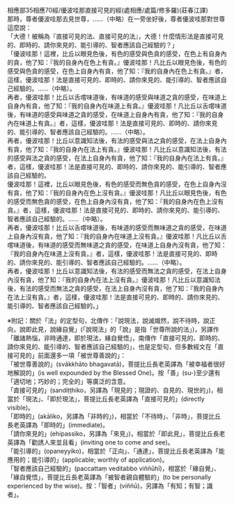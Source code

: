 相應部35相應70經/優波哇那直接可見的經(處相應/處篇/修多羅)(莊春江譯)  
那時，尊者優波哇那去見世尊，……（中略）在一旁坐好後，尊者優波哇那對世尊這麼說：  
「大德！被稱為『直接可見的法、直接可見的法』，大德！什麼情形法是直接可見的、即時的、請你來見的、能引導的、智者應該自己經驗的？」  
「優波哇那！這裡，比丘以眼見色後，有色的感受與色貪的感受，在色上有自身內的貪，他了知：『我的自身內在色上有貪。』優波哇那！凡比丘以眼見色後，有色的感受與色貪的感受，在色上自身內有貪，他了知：『我的自身內在色上有貪。』者，這樣，優波哇那！法是直接可見的、即時的、請你來見的、能引導的、智者應該自己經驗的。……（中略）。  
再者，優波哇那！比丘以舌嚐味道後，有味道的感受與味道之貪的感受，在味道上自身內有貪，他了知：『我的自身內在味道上有貪。』優波哇那！凡比丘以舌嚐味道後，有味道的感受與味道之貪的感受，在味道上自身內有貪，他了知：『我的自身內在味道上有貪。』者，這樣，優波哇那！法是直接可見的、即時的、請你來見的、能引導的、智者應該自己經驗的。……（中略）。  
再者，優波哇那！比丘以意識知法後，有法的感受與法之貪的感受，在法上自身內有貪，他了知：『我的自身內在法上有貪。』優波哇那！凡比丘以意識知法後，有法的感受與法之貪的感受，在法上自身內有貪，他了知：『我的自身內在法上有貪。』者，這樣，優波哇那！法是直接可見的、即時的、請你來見的、能引導的、智者應該自己經驗的。  
優波哇那！這裡，比丘以眼見色後，有色的感受而無色貪的感受，在色上自身內沒有貪，他了知：『我的自身內在色上沒有貪。』優波哇那！凡比丘以眼見色後，有色的感受而無色貪的感受，在色上自身內沒有貪，他了知：『我的自身內在色上沒有貪。』者，這樣，優波哇那！法是直接可見的、即時的、請你來見的、能引導的、智者應該自己經驗的。……（中略）。  
再者，優波哇那！比丘以舌嚐味道後，有味道的感受而無味道之貪的感受，在味道上自身內沒有貪，他了知：『我的自身內在味道上沒有貪。』優波哇那！凡比丘以舌嚐味道後，有味道的感受而無味道之貪的感受，在味道上自身內沒有貪，他了知：『我的自身內在味道上沒有貪。』者，這樣，優波哇那！法是直接可見的、即時的、請你來見的、能引導的、智者應該自己經驗的。……（中略）。  
再者，優波哇那！比丘以意識知法後，有法的感受而無法之貪的感受，在法上自身內沒有貪，他了知：『我的自身內在法上沒有貪。』優波哇那！凡比丘以意識知法後，有法的感受而無法之貪的感受，在法上自身內沒有貪，他了知：『我的自身內在法上沒有貪。』者，這樣，優波哇那！法是直接可見的、即時的、請你來見的、能引導的、智者應該自己經驗的。」  
  
※附記：關於「法」的定型句，北傳作：「說現法，說滅熾然，說不待時，說正向，說即此見，說緣自覺」(「說現法」的「說」是指「世尊所說的法」)，另譯作「離諸熱惱，非時通達，即於現法，緣自覺悟」，南傳作「直接可見的、即時的、請你來見的、能引導的、智者應該自己經驗的」，也是定型句，但多數經文在「直接可見的」前面還多一項「被世尊善說的」：  
「被世尊善說的」(svākkhāto bhagavatā)，菩提比丘長老英譯為「被幸福者很好地解說的」(is well expounded by the Blessed One)。按「善」(su-)至少還有「適切地；巧妙的；完全的」等廣泛的含意。  
「直接可見的」(sandiṭṭhiko，另譯為「現見的；現證的、自見的、現世的」)，相當於「現法」、「即於現法」，菩提比丘長老英譯為「直接可見的」(directly visible)。  
「即時的」(akāliko，另譯為「非時的」)，相當於「不待時」、「非時」，菩提比丘長老英譯為「即時的」(immediate)。  
「請你來見的」(ehipassiko，另譯為「來見」)，相當於「即此見」，菩提比丘長老英譯為「勸誘人來並且看」(inviting one to come and see)。  
「能引導的」(opaneyyiko)，相當於「正向」、「通達」，菩提比丘長老英譯為「能應用的；能引導的」(applicable; worthly of application)。  
「智者應該自己經驗的」(paccattaṃ veditabbo viññūhī)，相當於「緣自覺」、「緣自覺悟」，菩提比丘長老英譯為「被智者親自體驗的」(to be personally experienced by the wise)。按：「智者」(viññū)，另譯為「有知；有智；識者」。  
  
  
